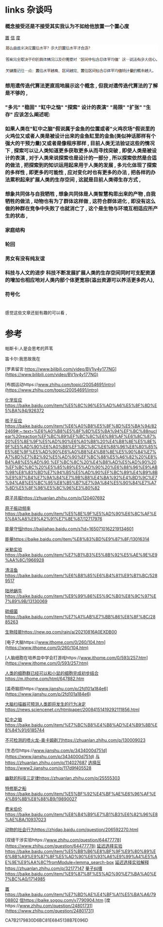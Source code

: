 # links 杂谈吗

### 概念接受还是不接受其实我认为不如给他放置一个置心度

[置](https://baike.baidu.com/item/%E7%BD%AE%E4%BF%A1%E5%BA%A6/7908802) [信](https://baike.sogou.com/v7790904.htm) [度](https://www.zhihu.com/question/24801731)

![](image/置信度.png)

### 想用遗传迭代算法更直观地展示这个概念 , 但我对遗传迭代算法的了解是不够的 , 

### "多元" "稳固" "缸中之恼" "探索" 设计的表演" "局限" "扩张" "生存" 应该怎么阐述呢:
### 如果人类在"缸中之脑"假说属于金鱼的位置或者"火鸡农场"假说里的火鸡位又或者人类是被设计出来的金鱼缸里的金鱼(类似神话那样有个强大的干预力量)又或者是像程序那样 , 目前人类无法验证这些的情况下 , 探索可以让人类知道更多获取更多从而寻找突破 , 即使人类是被设计的表演 , 对于人类来说探索也是设计的一部分 , 所以探索依然是合适的做法 , 把探索到的知识运用起来用于人类的发展 , 多元化体现了探索的多样性 , 即更多的可能性 , 应对变化时也有更多的办法 , 把各样的办法累积起来扩展人类的生存空间 , 这就是目前人类得生存方式 , 

### 想象共同体与自我牺牲 , 想象共同体是人类智慧构思出来的产物 ,自我牺牲的做法 ,  动物也有为了群体这样做 , 这符合群体进化 , 即没有这么做的种群在竞争中失败了也就消亡了 , 这个是生物与环境互相适应所产生的状态 , 

### 家庭结构

### 轮回

### 男女有没有纯友谊

### 科技与人文的进步 科技不断发展扩展人类的生存空间同时可支配资源的增加也相应地对人类内部个体更宽容(溢出资源可以养活更多的人),

### 符号化

#

感觉这些文章还挺有趣的可以看 , 

# 参考

帕斯卡:人是会思考的芦苇 

笛卡尔:我思故我在

[罗素留言:https://www.bilibili.com/video/BV1jy4y177NG](https://www.bilibili.com/video/BV1jy4y177NG)

[布朗运动https://www.zhihu.com/topic/20054691/intro](https://www.zhihu.com/topic/20054691/intro)

[化学反应https://baike.baidu.com/item/%E5%8C%96%E5%AD%A6%E5%8F%8D%E5%BA%94/926372](https://baike.baidu.com/item/%E5%8C%96%E5%AD%A6%E5%8F%8D%E5%BA%94/926372)

[核子反应https://baike.baidu.com/item/%E6%A0%B8%E5%8F%8D%E5%BA%94/822469#:~:text=%E6%A0%B8%E5%8F%8D%E5%BA%94%EF%BC%88nuclear%20reaction%EF%BC%89%EF%BC%8C%E6%98%AF%E6%8C%87%20%E5%8E%9F%E5%AD%90%E6%A0%B8%20%E4%B8%8E%E5%8E%9F%E5%AD%90%E6%A0%B8%EF%BC%8C%E6%88%96%E8%80%85%E5%8E%9F%E5%AD%90%E6%A0%B8%E4%B8%8E%E5%90%84%E7%A7%8D%E7%B2%92%E5%AD%90%EF%BC%88%E5%A6%82%20%E8%B4%A8%E5%AD%90,%EF%BC%8C%20%E4%B8%AD%E5%AD%90%20%EF%BC%8C%20%E5%85%89%E5%AD%90%20%E6%88%96%E9%AB%98%E8%83%BD%E7%94%B5%E5%AD%90%EF%BC%89%E4%B9%8B%E9%97%B4%E7%9A%84%E7%9B%B8%E4%BA%92%E4%BD%9C%E7%94%A8%E5%BC%95%E8%B5%B7%E7%9A%84%E5%90%84%E7%A7%8D%E5%8F%98%E5%8C%96%E3%80%82](https://baike.baidu.com/item/%E6%A0%B8%E5%8F%8D%E5%BA%94/822469#:~:text=%E6%A0%B8%E5%8F%8D%E5%BA%94%EF%BC%88nuclear%20reaction%EF%BC%89%EF%BC%8C%E6%98%AF%E6%8C%87%20%E5%8E%9F%E5%AD%90%E6%A0%B8%20%E4%B8%8E%E5%8E%9F%E5%AD%90%E6%A0%B8%EF%BC%8C%E6%88%96%E8%80%85%E5%8E%9F%E5%AD%90%E6%A0%B8%E4%B8%8E%E5%90%84%E7%A7%8D%E7%B2%92%E5%AD%90%EF%BC%88%E5%A6%82%20%E8%B4%A8%E5%AD%90,%EF%BC%8C%20%E4%B8%AD%E5%AD%90%20%EF%BC%8C%20%E5%85%89%E5%AD%90%20%E6%88%96%E9%AB%98%E8%83%BD%E7%94%B5%E5%AD%90%EF%BC%89%E4%B9%8B%E9%97%B4%E7%9A%84%E7%9B%B8%E4%BA%92%E4%BD%9C%E7%94%A8%E5%BC%95%E8%B5%B7%E7%9A%84%E5%90%84%E7%A7%8D%E5%8F%98%E5%8C%96%E3%80%82)

[原子共振https://zhuanlan.zhihu.com/p/120407692](https://zhuanlan.zhihu.com/p/120407692)

[原子振动频率https://baike.baidu.com/item/%E5%8E%9F%E5%AD%90%E6%8C%AF%E5%8A%A8%E9%A2%91%E7%8E%87/12717976](https://baike.baidu.com/item/%E5%8E%9F%E5%AD%90%E6%8C%AF%E5%8A%A8%E9%A2%91%E7%8E%87/12717976)

[能量守恒https://baijiahao.baidu.com/s?id=1650710162219134601](https://baijiahao.baidu.com/s?id=1650710162219134601)

[能量https://baike.baidu.com/item/%E8%83%BD%E9%87%8F/13016314](https://baike.baidu.com/item/%E8%83%BD%E9%87%8F/13016314)

[米勒实验https://baike.baidu.com/item/%E7%B1%B3%E5%8B%92%E5%AE%9E%E9%AA%8C/1966928](https://baike.baidu.com/item/%E7%B1%B3%E5%8B%92%E5%AE%9E%E9%AA%8C/1966928)

[清洁鱼https://baike.baidu.com/item/%E6%B8%85%E6%B4%81%E9%B1%BC/5289517](https://baike.baidu.com/item/%E6%B8%85%E6%B4%81%E9%B1%BC/5289517)

[陆地蜗牛https://baike.baidu.com/item/%E9%99%86%E5%9C%B0%E8%9C%97%E7%89%9B/13130069](https://baike.baidu.com/item/%E9%99%86%E5%9C%B0%E8%9C%97%E7%89%9B/13130069)

[硫细菌https://baike.baidu.com/item/%E7%A1%AB%E7%BB%86%E8%8F%8C/2885263](https://baike.baidu.com/item/%E7%A1%AB%E7%BB%86%E8%8F%8C/2885263)

[生物技能https://new.qq.com/rain/a/20210816A0EXDB00](https://new.qq.com/rain/a/20210816A0EXDB00)

[电子大脑https://www.ithome.com/0/260/104.htm](https://www.ithome.com/0/260/104.htm)

[人脑细胞在培养皿中学会打游戏https://www.ithome.com/0/593/257.htm](https://www.ithome.com/0/593/257.htm)

[人类的细胞群已经可以和小鼠的细胞完成初步结合https://m.ithome.com/html/647882.htm](https://m.ithome.com/html/647882.htm)

[盖奇脑损https://www.jianshu.com/p/2fd101a184e6](https://www.jianshu.com/p/2fd101a184e6)

[大脑扫描器可预测人类即将发生的行为决定https://news.sciencenet.cn/htmlpaper/20084151419292111856.html](https://news.sciencenet.cn/htmlpaper/20084151419292111856.html)

[缸中之脑https://baike.baidu.com/item/%E7%BC%B8%E4%B8%AD%E4%B9%8B%E8%84%91/6185744](https://baike.baidu.com/item/%E7%BC%B8%E4%B8%AD%E4%B9%8B%E8%84%91/6185744)

[不可检测的喷火龙-奥卡姆剃刀https://zhuanlan.zhihu.com/p/130009023](https://zhuanlan.zhihu.com/p/130009023)

[生态位https://www.jianshu.com/p/3434000d751d](https://www.jianshu.com/p/3434000d751d)    [与https://zhuanlan.zhihu.com/p/114027687](https://zhuanlan.zhihu.com/p/114027687)   [选择压https://www2.jianshu.com/p/117d9f405528](https://www2.jianshu.com/p/117d9f405528)

[幽默的科技三定律https://zhuanlan.zhihu.com/p/25555303](https://zhuanlan.zhihu.com/p/25555303)

[特修斯之船https://baike.baidu.com/item/%E5%BF%92%E4%BF%AE%E6%96%AF%E4%B9%8B%E8%88%B9/19890027](https://baike.baidu.com/item/%E5%BF%92%E4%BF%AE%E6%96%AF%E4%B9%8B%E8%88%B9/19890027)

[费米伯伦https://baike.baidu.com/item/%E8%B4%B9%E7%B1%B3%E6%82%96%E8%AE%BA/10937023](https://baike.baidu.com/item/%E8%B4%B9%E7%B1%B3%E6%82%96%E8%AE%BA/10937023)

[动物的社会行为https://zhidao.baidu.com/question/206592270.html](https://zhidao.baidu.com/question/206592270.html)

[双缝干涉实验https://www.zhihu.com/question/64477778](https://www.zhihu.com/question/64477778) [延迟选择实验https://baike.baidu.com/item/%E5%BB%B6%E8%BF%9F%E9%80%89%E6%8B%A9%E9%87%8F%E5%AD%90%E6%93%A6%E9%99%A4%E5%AE%9E%E9%AA%8C?fromModule=lemma_search-box](https://baike.baidu.com/item/%E5%BB%B6%E8%BF%9F%E9%80%89%E6%8B%A9%E9%87%8F%E5%AD%90%E6%93%A6%E9%99%A4%E5%AE%9E%E9%AA%8C?fromModule=lemma_search-box) [延迟选择实验解释https://zhuanlan.zhihu.com/p/32177147](https://zhuanlan.zhihu.com/p/32177147) [量子纠缠https://baike.baidu.com/item/%E9%87%8F%E5%AD%90%E7%BA%A0%E7%BC%A0/1714985](https://baike.baidu.com/item/%E9%87%8F%E5%AD%90%E7%BA%A0%E7%BC%A0/1714985)

[置https://baike.baidu.com/item/%E7%BD%AE%E4%BF%A1%E5%BA%A6/7908802](https://baike.baidu.com/item/%E7%BD%AE%E4%BF%A1%E5%BA%A6/7908802) [信https://baike.sogou.com/v7790904.htm](https://baike.sogou.com/v7790904.htm) [度https://www.zhihu.com/question/24801731](https://www.zhihu.com/question/24801731)

CA7B2179830D6BC81E6845138B7E096D